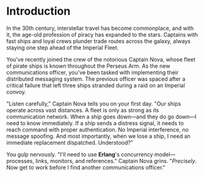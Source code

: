 # Introduction

In the 30th century, interstellar travel has become commonplace, and with it, the age-old profession of piracy has expanded to the stars. Captains with fast ships and loyal crews plunder trade routes across the galaxy, always staying one step ahead of the Imperial Fleet.

You've recently joined the crew of the notorious Captain Nova, whose fleet of pirate ships is known throughout the Perseus Arm. As the new communications officer, you've been tasked with implementing their distributed messaging system. The previous officer was spaced after a critical failure that left three ships stranded during a raid on an Imperial convoy.

"Listen carefully," Captain Nova tells you on your first day. "Our ships operate across vast distances. A fleet is only as strong as its communication network. When a ship goes down—and they do go down—I need to know immediately. If a ship sends a distress signal, it needs to reach command with proper authentication. No Imperial interference, no message spoofing. And most importantly, when we lose a ship, I need an immediate replacement dispatched. Understood?"

You gulp nervously. "I'll need to use **Erlang**'s concurrency model—processes, links, monitors, and references."
Captain Nova grins. "*Precisely*. Now get to work before I find another communications officer."
